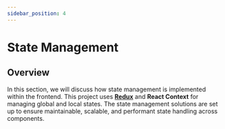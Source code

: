 ```yaml
---
sidebar_position: 4
---
```


# State Management

## Overview

In this section, we will discuss how state management is implemented within the frontend. This project uses **[Redux](https://redux.js.org/)** and **React Context** for managing global and local states. The state management solutions are set up to ensure maintainable, scalable, and performant state handling across components.
